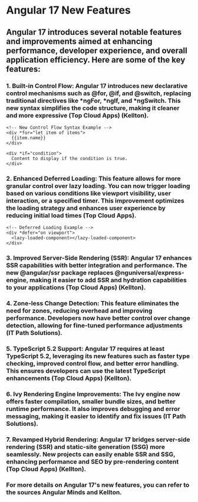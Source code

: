 # Angular 17 New Features
## Angular 17 introduces several notable features and improvements aimed at enhancing performance, developer experience, and overall application efficiency. Here are some of the key features:

### 1. Built-in Control Flow: Angular 17 introduces new declarative control mechanisms such as @for, @if, and @switch, replacing traditional directives like *ngFor, *ngIf, and *ngSwitch. This new syntax simplifies the code structure, making it cleaner and more expressive​ (Top Cloud Apps)​​ (Kellton)​.
```
<!-- New Control Flow Syntax Example -->
<div *for="let item of items">
  {{item.name}}
</div>

<div *if="condition">
  Content to display if the condition is true.
</div>
```

### 2. Enhanced Deferred Loading: This feature allows for more granular control over lazy loading. You can now trigger loading based on various conditions like viewport visibility, user interaction, or a specified timer. This improvement optimizes the loading strategy and enhances user experience by reducing initial load times​ (Top Cloud Apps)​.
```
<!-- Deferred Loading Example -->
<div *defer="on viewport">
  <lazy-loaded-component></lazy-loaded-component>
</div>
```

### 3. Improved Server-Side Rendering (SSR): Angular 17 enhances SSR capabilities with better integration and performance. The new @angular/ssr package replaces @nguniversal/express-engine, making it easier to add SSR and hydration capabilities to your applications​ (Top Cloud Apps)​​ (Kellton)​.

### 4. Zone-less Change Detection: This feature eliminates the need for zones, reducing overhead and improving performance. Developers now have better control over change detection, allowing for fine-tuned performance adjustments​ (IT Path Solutions)​.

### 5. TypeScript 5.2 Support: Angular 17 requires at least TypeScript 5.2, leveraging its new features such as faster type checking, improved control flow, and better error handling. This ensures developers can use the latest TypeScript enhancements​ (Top Cloud Apps)​​ (Kellton)​.

### 6. Ivy Rendering Engine Improvements: The Ivy engine now offers faster compilation, smaller bundle sizes, and better runtime performance. It also improves debugging and error messaging, making it easier to identify and fix issues​ (IT Path Solutions)​.

### 7. Revamped Hybrid Rendering: Angular 17 bridges server-side rendering (SSR) and static-site generation (SSG) more seamlessly. New projects can easily enable SSR and SSG, enhancing performance and SEO by pre-rendering content​ (Top Cloud Apps)​​ (Kellton)​.

### For more details on Angular 17's new features, you can refer to the sources Angular Minds and Kellton.



